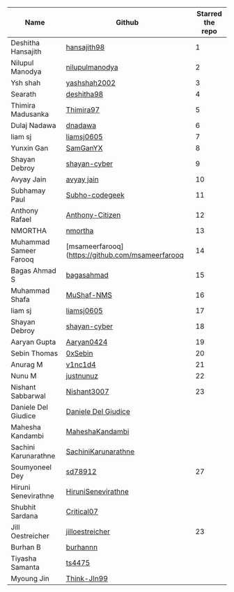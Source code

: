 | Name                 | Github                                                        | Starred the repo |
| -------------------- | ------------------------------------------------------------- | ---------------- |
| Deshitha Hansajith                 | [hansajith98](https://github.com/hansajith98)                              |         1        |
| Nilupul Manodya       | [nilupulmanodya](https://github.com/nilupulmanodya/)       |         2        |
|  Ysh shah |[yashshah2002](https://github.com/yashshah2002)|         3       |
|   Searath    |   [deshitha98](https://github.com/deshitha98)    |   4    |
|   Thimira Madusanka   |   [Thimira97](https://github.com/Thimira97)    |   5    |
|   Dulaj Nadawa   |   [dnadawa](https://github.com/dnadawa)    |   6    |
| liam sj               | [liamsj0605](https://github.com/Liam0605)   |	7	|  
|   Yunxin Gan   |   [SamGanYX](https://github.com/SamGanYX)    |   8    |
| Shayan Debroy | [shayan-cyber](https://github.com/shayan-cyber)		|	9	|
|   Avyay Jain  |   [avyay jain](https://github.com/avyayjain)    |   10    |
|   Subhamay Paul      |   [Subho-codegeek](https://github.com/Subho-codegeek)         |         11        |
|   Anthony Rafael   |   [Anthony-Citizen](https://github.com/Anthony-Citizen)   |  12  |
| NMORTHA | [nmortha](https://github.com/nmortha)|13|
| Muhammad Sameer Farooq | [msameerfarooq](https://github.com/msameerfarooq		|	14	|
|   Bagas Ahmad S   |   [bagasahmad](https://github.com/bagasahmad)    |   15    |
| Muhammad Shafa | [MuShaf-NMS](https://github.com/MuShaf-NMS) | 16 |
| liam sj               | [liamsj0605](https://github.com/Liam0605)   |	17	|  
| Shayan Debroy | [shayan-cyber](https://github.com/shayan-cyber)		|	18	|
| Aaryan Gupta | [Aaryan0424](https://github.com/Aaryan0424)		|	19	|
| Sebin Thomas | [0xSebin](https://github.com/0xSebin/) | 20 |
| Anurag M | [v1nc1d4](https://github.com/v1nc1d4/) | 21 |
| Nunu M | [justnunuz](https://github.com/JustNunuz) | 22 |
| Nishant Sabbarwal | [Nishant3007](https://github.com/Nishant3007)   | 23 |
| Daniele Del Giudice | [Daniele Del Giudice](https://github.com/danieledelgiudice) |
| Mahesha Kandambi | [MaheshaKandambi](https://github.com/MaheshaKandambi)  |
| Sachini Karunarathne  | [SachiniKarunarathne](https://github.com/SachiniKarunarathne)       | 
| Soumyoneel Dey | [sd78912](https://github.com/sd78912) | 27 |
| Hiruni Senevirathne  | [HiruniSenevirathne](https://github.com/HiruniSenevirathne)       |
| Shubhit Sardana  | [Critical07](https://github.com/Critical07)       |
| Jill Oestreicher | [jilloestreicher](https://github.com/jilloestreicher) | 23 |
| Burhan B | [burhannn](https://github.com/burhannn)   | 
| Tiyasha Samanta | [ts4475](https://github.com/ts4475) |
| Myoung Jin | [Think-JIn99](https://github.com/Think-JIn99)    |

